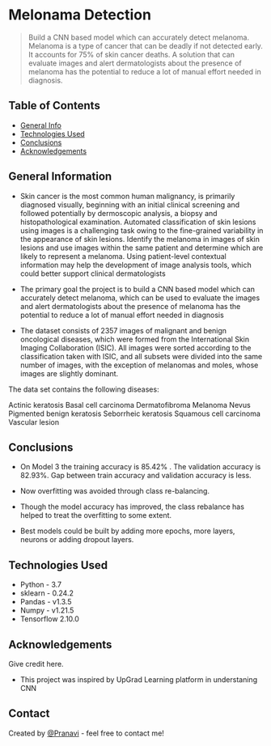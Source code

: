 # Melonama Detection
> Build a CNN based model which can accurately detect melanoma. Melanoma is a type of cancer that can be deadly if not detected early. It accounts for 75% of skin cancer deaths. A solution that can evaluate images and alert dermatologists about the presence of melanoma has the potential to reduce a lot of manual effort needed in diagnosis.

## Table of Contents
* [General Info](#general-information)
* [Technologies Used](#technologies-used)
* [Conclusions](#conclusions)
* [Acknowledgements](#acknowledgements)

<!-- You can include any other section that is pertinent to your problem -->

## General Information
- Skin cancer is the most common human malignancy, is primarily diagnosed visually, beginning with an initial clinical screening and followed potentially by dermoscopic analysis, a biopsy and histopathological examination. Automated classification of skin lesions using images is a challenging task owing to the fine-grained variability in the appearance of skin lesions. Identify the melanoma in images of skin lesions and use images within the same patient and determine which are likely to represent a melanoma. Using patient-level contextual information may help the development of image analysis tools, which could better support clinical dermatologists

- The primary goal the project is to build a CNN based model which can accurately detect melanoma, which can be used to evaluate the images and alert dermatologists about the presence of melanoma has the potential to reduce a lot of manual effort needed in diagnosis

- The dataset consists of 2357 images of malignant and benign oncological diseases, which were formed from the International Skin Imaging Collaboration (ISIC). All images were sorted according to the classification taken with ISIC, and all subsets were divided into the same number of images, with the exception of melanomas and moles, whose images are slightly dominant.

The data set contains the following diseases:

Actinic keratosis
Basal cell carcinoma
Dermatofibroma
Melanoma
Nevus
Pigmented benign keratosis
Seborrheic keratosis
Squamous cell carcinoma
Vascular lesion

## Conclusions
- On Model 3 the training accuracy is 85.42% . The validation accuracy is 82.93%. Gap between train accuracy and validation accuracy is less.

- Now overfitting was avoided through class re-balancing. 

- Though the model accuracy has improved, the class rebalance has helped to treat the overfitting to some extent.

- Best models could be built by adding more epochs, more layers, neurons or adding dropout layers.

## Technologies Used
- Python - 3.7
- sklearn - 0.24.2
- Pandas - v1.3.5
- Numpy - v1.21.5
- Tensorflow 2.10.0

## Acknowledgements
Give credit here.
- This project was inspired by UpGrad Learning platform in understaning CNN

## Contact
Created by [@Pranavi](https://github.com/pranavich) - feel free to contact me!
